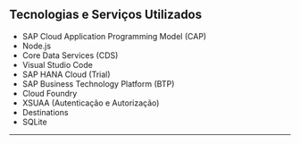## Tecnologias e Serviços Utilizados

- SAP Cloud Application Programming Model (CAP)
- Node.js
- Core Data Services (CDS)
- Visual Studio Code
- SAP HANA Cloud (Trial)
- SAP Business Technology Platform (BTP)
- Cloud Foundry
- XSUAA (Autenticação e Autorização)
- Destinations
- SQLite

---
